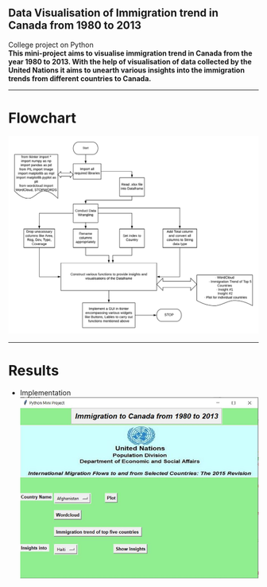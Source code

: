 ## Data Visualisation of Immigration trend in Canada from 1980 to 2013
College project on Python  
**This mini-project aims to visualise immigration trend in Canada from the year 1980 to 2013. With the help of visualisation of data collected by the United Nations it aims to unearth various insights into the immigration trends from different countries to Canada.**  
***
# Flowchart  
![alt text](https://github.com/Kshitijpawar/Data-Visualisation-of-Immigration-trend-in-Canada-from-1980-to-2013/blob/master/flowchart.png "Flowchart")
***
# Results
* Implementation   
![alt text](https://github.com/Kshitijpawar/Data-Visualisation-of-Immigration-trend-in-Canada-from-1980-to-2013/blob/master/minip.JPG "The Program")
